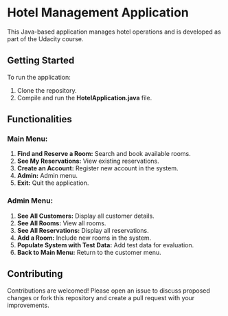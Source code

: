# Hotel Management Application
This Java-based application manages hotel operations and is developed as part of the Udacity course.

## Getting Started
To run the application:

1. Clone the repository.
2. Compile and run the **HotelApplication.java** file.

## Functionalities

### Main Menu:
1. **Find and Reserve a Room:** Search and book available rooms.
1. **See My Reservations:** View existing reservations.
1. **Create an Account:** Register new account in the system.
1. **Admin:** Admin menu.
1. **Exit:** Quit the application.
### Admin Menu:
1. **See All Customers:** Display all customer details.
1. **See All Rooms:** View all rooms.
1. **See All Reservations:** Display all reservations.
1. **Add a Room:** Include new rooms in the system.
1. **Populate System with Test Data:** Add test data for evaluation.
1. **Back to Main Menu:** Return to the customer menu.

## Contributing
Contributions are welcomed! Please open an issue to discuss proposed changes or fork this repository and create a pull request with your improvements.
